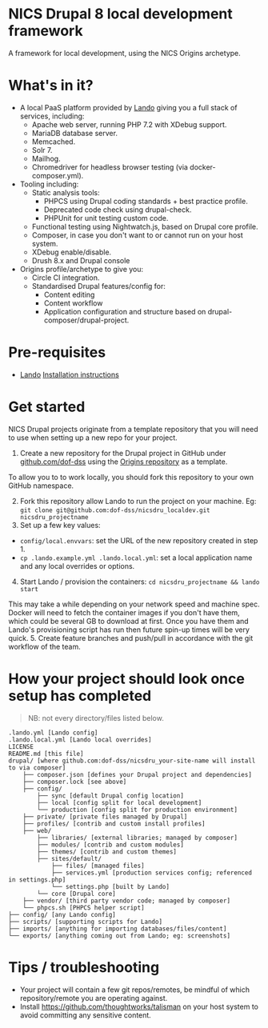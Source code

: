 # NICS Drupal 8 local development framework

A framework for local development, using the NICS Origins archetype.

# What's in it?

- A local PaaS platform provided by [Lando](https://github.com/lando/lando) giving you a full stack of services, including:
    - Apache web server, running PHP 7.2 with XDebug support.
    - MariaDB database server.
    - Memcached.
    - Solr 7.
    - Mailhog.
    - Chromedriver for headless browser testing (via docker-composer.yml).
- Tooling including:
    - Static analysis tools:
        - PHPCS using Drupal coding standards + best practice profile.
        - Deprecated code check using drupal-check.
        - PHPUnit for unit testing custom code. 
    - Functional testing using Nightwatch.js, based on Drupal core profile.
    - Composer, in case you don't want to or cannot run on your host system.
    - XDebug enable/disable.
    - Drush 8.x and Drupal console
- Origins profile/archetype to give you:
    - Circle CI integration.
    - Standardised Drupal features/config for:
        - Content editing
        - Content workflow
        - Application configuration and structure based on drupal-composer/drupal-project.

# Pre-requisites

- [Lando](https://github.com/lando/lando) [Installation instructions](https://docs.lando.dev/basics/installation.html)

# Get started

NICS Drupal projects originate from a template repository that you will need to use when setting up a new repo for your project.

1. Create a new repository for the Drupal project in GitHub under [github.com/dof-dss](https://github.com/dof-dss) using the [Origins repository](https://github.com/dof-dss/nicsdru_origins_drupal) as a template.

To allow you to to work locally, you should fork this repository to your own GitHub namespace.

2. Fork this repository allow Lando to run the project on your machine. Eg: `git clone git@github.com:dof-dss/nicsdru_localdev.git nicsdru_projectname`
3. Set up a few key values:
- `config/local.envvars`: set the URL of the new repository created in step 1.
- `cp .lando.example.yml .lando.local.yml`: set a local application name and any local overrides or options.
4. Start Lando / provision the containers: `cd nicsdru_projectname && lando start`

This may take a while depending on your network speed and machine spec. Docker will need to fetch the container images
if you don't have them, which could be several GB to download at first. Once you have them and Lando's provisioning
script has run then future spin-up times will be very quick.
5. Create feature branches and push/pull in accordance with the git workflow of the team.

# How your project should look once setup has completed

> NB: not every directory/files listed below.

```
.lando.yml [Lando config]
.lando.local.yml [Lando local overrides]
LICENSE
README.md [this file]
drupal/ [where github.com:dof-dss/nicsdru_your-site-name will install to via composer]
    ├── composer.json [defines your Drupal project and dependencies]
    ├── composer.lock [see above]
    ├── config/
        ├── sync [default Drupal config location]
        ├── local [config split for local development]
        └── production [config split for production environment]
    ├── private/ [private files managed by Drupal]
    ├── profiles/ [contrib and custom install profiles]
    ├── web/
        ├── libraries/ [external libraries; managed by composer]
        ├── modules/ [contrib and custom modules]
        ├── themes/ [contrib and custom themes]
        ├── sites/default/
            ├── files/ [managed files]
            ├── services.yml [production services config; referenced in settings.php]
            └── settings.php [built by Lando]
        └── core [Drupal core]
    ├── vendor/ [third party vendor code; managed by composer]
    └── phpcs.sh [PHPCS helper script]
├── config/ [any Lando config]
├── scripts/ [supporting scripts for Lando]
├── imports/ [anything for importing databases/files/content]
└── exports/ [anything coming out from Lando; eg: screenshots]
```

# Tips / troubleshooting

- Your project will contain a few git repos/remotes, be mindful of which repository/remote you are operating against.
- Install https://github.com/thoughtworks/talisman on your host system to avoid committing any sensitive content.
